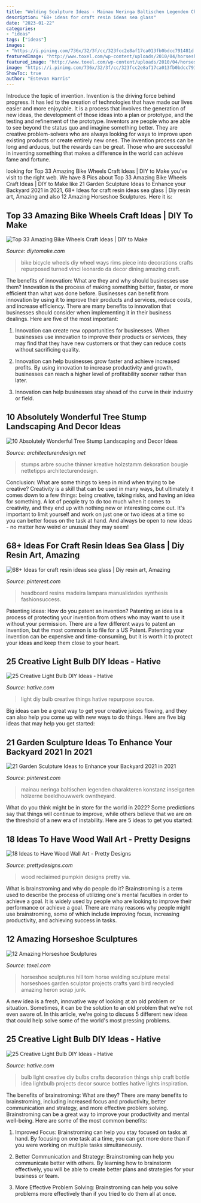 ```yaml
---
title: "Welding Sculpture Ideas - Mainau Neringa Baltischen Legenden Charakteren Konstanz Inselgarten Hölzerne Beeldhouwwerk Owntheyard"
description: "68+ ideas for craft resin ideas sea glass"
date: "2023-01-22"
categories:
- "ideas"
tags: ["ideas"]
images:
- "https://i.pinimg.com/736x/32/3f/cc/323fcc2e8af17ca013fb0bdcc791481d.jpg"
featuredImage: "http://www.toxel.com/wp-content/uploads/2010/04/horseshoes11.jpg"
featured_image: "http://www.toxel.com/wp-content/uploads/2010/04/horseshoes11.jpg"
image: "https://i.pinimg.com/736x/32/3f/cc/323fcc2e8af17ca013fb0bdcc791481d.jpg"
ShowToc: true
author: "Estevan Harris"
---
```



Introduce the topic of invention.
Invention is the driving force behind progress. It has led to the creation of technologies that have made our lives easier and more enjoyable. It is a process that involves the generation of new ideas, the development of those ideas into a plan or prototype, and the testing and refinement of the prototype. Inventors are people who are able to see beyond the status quo and imagine something better. They are creative problem-solvers who are always looking for ways to improve upon existing products or create entirely new ones. The invention process can be long and arduous, but the rewards can be great. Those who are successful in inventing something that makes a difference in the world can achieve fame and fortune.

	

		
looking for Top 33 Amazing Bike Wheels Craft Ideas | DIY to Make you've visit to the right web. We have 8 Pics about Top 33 Amazing Bike Wheels Craft Ideas | DIY to Make like 21 Garden Sculpture Ideas to Enhance your Backyard 2021 in 2021, 68+ Ideas for craft resin ideas sea glass | Diy resin art, Amazing and also 12 Amazing Horseshoe Sculptures. Here it is:
		
    
## Top 33 Amazing Bike Wheels Craft Ideas | DIY To Make

<img loading=lazy src="http://www.diytomake.com/wp-content/uploads/2016/11/Bike-Wheels-Unconventional-Wall-Piece.jpg" onerror="this.onerror=null;this.src='https://tse3.mm.bing.net/th?id=OIP.itiUngLKyZUDm6eTX_ZzogHaLD&amp;pid=15.1';" alt="Top 33 Amazing Bike Wheels Craft Ideas | DIY to Make">

_Source: diytomake.com_

>bike bicycle wheels diy wheel ways rims piece into decorations crafts repurposed turned vinci leonardo da decor dining amazing craft. 

	

The benefits of innovation: What are they and why should businesses use them?
Innovation is the process of making something better, faster, or more efficient than what was done before. Businesses can benefit from innovation by using it to improve their products and services, reduce costs, and increase efficiency. There are many benefits to innovation that businesses should consider when implementing it in their business dealings. Here are five of the most important: 
1. Innovation can create new opportunities for businesses. When businesses use innovation to improve their products or services, they may find that they have new customers or that they can reduce costs without sacrificing quality. 

2. Innovation can help businesses grow faster and achieve increased profits. By using innovation to increase productivity and growth, businesses can reach a higher level of profitability sooner rather than later. 

3. Innovation can help businesses stay ahead of the curve in their industry or field.

    
## 10 Absolutely Wonderful Tree Stump Landscaping And Decor Ideas

<img loading=lazy src="https://cdn.architecturendesign.net/wp-content/uploads/2016/06/10.jpg" onerror="this.onerror=null;this.src='https://tse3.mm.bing.net/th?id=OIP.A2Izlz1PiovY7_JREfgH8gHaGu&amp;pid=15.1';" alt="10 Absolutely Wonderful Tree Stump Landscaping and Decor Ideas">

_Source: architecturendesign.net_

>stumps arbre souche thinner kreative holzstamm dekoration bougie nettetipps architecturendesign. 

	

Conclusion: What are some things to keep in mind when trying to be creative?
Creativity is a skill that can be used in many ways, but ultimately it comes down to a few things: being creative, taking risks, and having an idea for something. A lot of people try to do too much when it comes to creativity, and they end up with nothing new or interesting come out. It's important to limit yourself and work on just one or two ideas at a time so you can better focus on the task at hand. And always be open to new ideas - no matter how weird or unusual they may seem!

    
## 68+ Ideas For Craft Resin Ideas Sea Glass | Diy Resin Art, Amazing

<img loading=lazy src="https://i.pinimg.com/736x/32/3f/cc/323fcc2e8af17ca013fb0bdcc791481d.jpg" onerror="this.onerror=null;this.src='https://tse3.mm.bing.net/th?id=OIP.HLikaEY4vHVRxoOvIA6XygAAAA&amp;pid=15.1';" alt="68+ Ideas for craft resin ideas sea glass | Diy resin art, Amazing">

_Source: pinterest.com_

>headboard resins madeira lampara manualidades synthesis fashionsuccess. 

	

Patenting ideas: How do you patent an invention?
Patenting an idea is a process of protecting your invention from others who may want to use it without your permission. There are a few different ways to patent an invention, but the most common is to file for a US Patent. Patenting your invention can be expensive and time-consuming, but it is worth it to protect your ideas and keep them close to your heart.

    
## 25 Creative Light Bulb DIY Ideas - Hative

<img loading=lazy src="https://hative.com/wp-content/uploads/2015/04/light-bulb-ideas/25-creative-light-bulb-diy-ideas.jpg" onerror="this.onerror=null;this.src='https://tse3.mm.bing.net/th?id=OIP.gWM_Q35sIyXxy099CDWbIAHaNB&amp;pid=15.1';" alt="25 Creative Light Bulb DIY Ideas - Hative">

_Source: hative.com_

>light diy bulb creative things hative repurpose source. 

	

Big ideas can be a great way to get your creative juices flowing, and they can also help you come up with new ways to do things. Here are five big ideas that may help you get started: 

    
## 21 Garden Sculpture Ideas To Enhance Your Backyard 2021 In 2021

<img loading=lazy src="https://i.pinimg.com/736x/40/8f/3e/408f3ebe83b5f0956b3825f3cbeb8987.jpg" onerror="this.onerror=null;this.src='https://tse2.mm.bing.net/th?id=OIP.LUJVvBh_MzSuGdvQk_Fv6AHaLT&amp;pid=15.1';" alt="21 Garden Sculpture Ideas to Enhance your Backyard 2021 in 2021">

_Source: pinterest.com_

>mainau neringa baltischen legenden charakteren konstanz inselgarten hölzerne beeldhouwwerk owntheyard. 

	

What do you think might be in store for the world in 2022? Some predictions say that things will continue to improve, while others believe that we are on the threshold of a new era of instability. Here are 5 ideas to get you started: 

    
## 18 Ideas To Have Wood Wall Art - Pretty Designs

<img loading=lazy src="http://www.prettydesigns.com/wp-content/uploads/2015/07/18-ideas-to-have-wood-wall-art4.jpg" onerror="this.onerror=null;this.src='https://tse1.mm.bing.net/th?id=OIP.cTBzaq8CyX41Cj_ypOpzyAHaJ3&amp;pid=15.1';" alt="18 Ideas to Have Wood Wall Art - Pretty Designs">

_Source: prettydesigns.com_

>wood reclaimed pumpkin designs pretty via. 

	

What is brainstroming and why do people do it?
Brainstroming is a term used to describe the process of utilizing one's mental faculties in order to achieve a goal. It is widely used by people who are looking to improve their performance or achieve a goal. There are many reasons why people might use brainstroming, some of which include improving focus, increasing productivity, and achieving success in tasks.

    
## 12 Amazing Horseshoe Sculptures

<img loading=lazy src="http://www.toxel.com/wp-content/uploads/2010/04/horseshoes11.jpg" onerror="this.onerror=null;this.src='https://tse2.mm.bing.net/th?id=OIP.YqdP1G06sLY6q0Pr5_ATBQHaK6&amp;pid=15.1';" alt="12 Amazing Horseshoe Sculptures">

_Source: toxel.com_

>horseshoe sculptures hill tom horse welding sculpture metal horseshoes garden sculptor projects crafts yard bird recycled amazing heron scrap junk. 

	

A new idea is a fresh, innovative way of looking at an old problem or situation. Sometimes, it can be the solution to an old problem that we're not even aware of. In this article, we're going to discuss 5 different new ideas that could help solve some of the world's most pressing problems.

    
## 25 Creative Light Bulb DIY Ideas - Hative

<img loading=lazy src="https://hative.com/wp-content/uploads/2015/04/light-bulb-ideas/6-creative-light-bulb-diy-ideas.jpg" onerror="this.onerror=null;this.src='https://tse3.mm.bing.net/th?id=OIP._rsVehksMTvztcZt-y8a8QHaF6&amp;pid=15.1';" alt="25 Creative Light Bulb DIY Ideas - Hative">

_Source: hative.com_

>bulb light creative diy bulbs crafts decoration things ship craft bottle idea lightbulb projects decor source bottles hative lights inspiration. 

	

The benefits of brainstroming: What are they?
There are many benefits to brainstroming, including increased focus and productivity, better communication and strategy, and more effective problem solving. Brainstroming can be a great way to improve your productivity and mental well-being. Here are some of the most common benefits: 
1. Improved Focus: Brainstroming can help you stay focused on tasks at hand. By focusing on one task at a time, you can get more done than if you were working on multiple tasks simultaneously. 

2. Better Communication and Strategy: Brainstroming can help you communicate better with others. By learning how to brainstorm effectively, you will be able to create better plans and strategies for your business or team. 

3. More Effective Problem Solving: Brainstroming can help you solve problems more effectively than if you tried to do them all at once.

